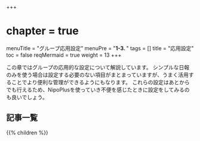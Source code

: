 +++
# chapter = true
menuTitle = "グループ応用設定"
menuPre = "<b>1-3. </b>"
tags = []
title = "応用設定"
toc = false
reqMermaid = true
weight = 13
+++

この章ではグループの応用的な設定について解説しています。
シンプルな日報のみを使う場合は設定する必要のない項目がまとまっていますが、うまく活用することでより便利な管理ができるようにもなります。
これらの設定はあとからでも行えるため、NipoPlusを使っていき不便を感じたときに設定をしてみるのも良いでしょう。


<aside id="childrenList">
<h2>記事一覧</h2>
{{% children  %}}
</aside>
